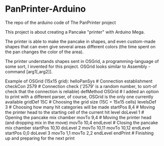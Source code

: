 # PanPrinter-Arduino
The repo of the arduino code of The PanPrinter project

This project is about creating a Pancake "printer" with Arduino Mega.

The printer is able to make the pancake in shapes, and even custom-made shapes that can even give several areas different colors (the time spent on the pan changes the color of the area).

The printer understands shapes sent in OSGrid, a programming-language of some sort, I invented for this project.
OSGrid looks similar to Assembly - command [arg1[,arg2]].

Example of OSGrid (15x15 grid):
helloPanSys       # Connection establishment
checkCon 2579     # Connection check ('2579' is a random number, to sort-of check that the connection is reliable)
defMethod OSGrid  # I added an option to print with a different parser, of course, OSGrid is the only one currently available
gridDef 15C       # Choosing the grid size (15C = 15x15 cells)
levelsDef 3       # Choosing how many hit categories will be made
startPos 8,4      # Moving the printer head to the starting cell of the current hit level
doLevel 1         # Opening the pancake mix chamber
movTo 9,4         # Moving the printer head (and dropping mix in the move)
movTo 10,4
endLevel          # Closing the pancake mix chamber
startPos 10,10
doLevel 2
movTo 10,11
movTo 10,12
endLevel
startPos 0,0
doLevel 3
movTo 1,1
movTo 2,2
endLevel
endPrint          # Finishing up and preparing for the next print
